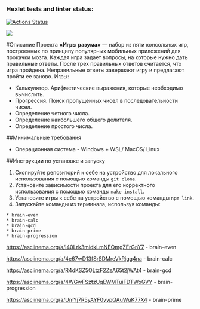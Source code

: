 ### Hexlet tests and linter status:
[![Actions Status](https://github.com/artch3r/frontend-project-lvl1/workflows/hexlet-check/badge.svg)](https://github.com/artch3r/frontend-project-lvl1/actions)

<a href="https://codeclimate.com/github/artch3r/frontend-project-lvl1/maintainability"><img src="https://api.codeclimate.com/v1/badges/9a6fa6bf551e6a7e6412/maintainability" /></a>

#Описание Проекта
**«Игры разума»** — набор из пяти консольных игр, построенных по принципу популярных мобильных приложений для прокачки мозга. Каждая игра задает вопросы, на которые нужно дать правильные ответы. После трех правильных ответов считается, что игра пройдена. Неправильные ответы завершают игру и предлагают пройти ее заново.
Игры:
* Калькулятор. Арифметические выражения, которые необходимо вычислить.
* Прогрессия. Поиск пропущенных чисел в последовательности чисел.
* Определение четного числа.
* Определение наибольшего общего делителя.
* Определение простого числа.

##Минимальные требования
* Операционная система - Windows + WSL/ MacOS/ Linux

##Инструкции по установке и запуску
1. Скопируйте репозиторий к себе на устройство для локального использования с помощью команды `git clone`.
2. Установите зависимости проекта для его корректного использования с помощью команды `make install`.
3. Установите игры к себе на устройство с помощью команды `npm link`.
4. Запускайте команды из терминала, используя команды:
```
* brain-even
* brain-calc
* brain-gcd
* brain-prime
* brain-progression
```

https://asciinema.org/a/l40Lrk3midkLmNEOmgZErGnY7 - brain-even

https://asciinema.org/a/4e67wD13fSrSDMreVkRigg4na - brain-calc

https://asciinema.org/a/R4dKSZ5OLtzF2ZzA65t2jWAt4 - brain-gcd

https://asciinema.org/a/4WGwFSztzUqEWMTuiFDTWoGVY - brain-progression

https://asciinema.org/a/UmYj7R5yAYF0yypQAuWuK77X4 - brain-prime
